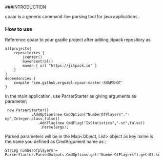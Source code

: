 ###INTRODUCTION

cpaar is a generic command line parsing tool for java applications. 

### How to use

Reference cpaar to your gradle project after adding jitpack repository as

```
allprojects{
    repositories {
        jcenter()
        mavenCentral()
        maven { url "https://jitpack.io" }
    }
}
dependencies {
    compile 'com.github.erguzel:cpaar:master-SNAPSHOT'
}
```

In the main application, use ParserStarter as giving arguments as parameter;

```
 new ParserStarter()
            .AddOption(new CmdOption("NumberOfPlayers","-np",Integer.class,false))
               .AddFlag(new CmdFlag("IsStatistics","-st",false))
                .Parse(args);
```

Parsed parameters will be in the Map<Object, List<Object>> object as key name is the name you defined as CmdArgument name as ;

```
String numberofplayers = ParserStarter.ParsedOutputs.CmdOptions.get("NumberOfPlayers").get(0).toString()
```


